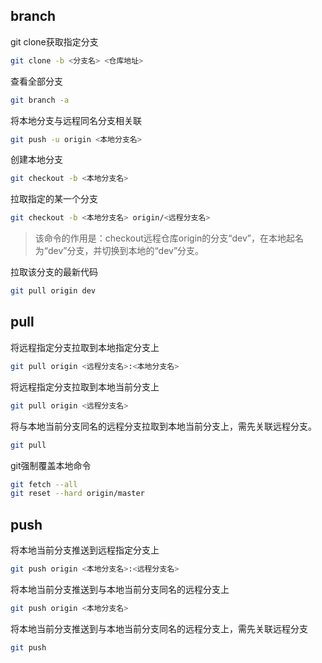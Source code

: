 ## branch

git clone获取指定分支

```bash
git clone -b <分支名> <仓库地址>
```

查看全部分支

```bash
git branch -a
```

将本地分支与远程同名分支相关联

```bash
git push -u origin <本地分支名>
```

创建本地分支

```bash
git checkout -b <本地分支名>
```

拉取指定的某一个分支

```bash
git checkout -b <本地分支名> origin/<远程分支名>
```

> 该命令的作用是：checkout远程仓库origin的分支“dev”，在本地起名为“dev”分支，并切换到本地的“dev”分支。

拉取该分支的最新代码

```bash
git pull origin dev
```





## pull

将远程指定分支拉取到本地指定分支上

```bash
git pull origin <远程分支名>:<本地分支名>
```

将远程指定分支拉取到本地当前分支上

```bash
git pull origin <远程分支名>
```

将与本地当前分支同名的远程分支拉取到本地当前分支上，需先关联远程分支。

```bash
git pull
```

git强制覆盖本地命令

```bash
git fetch --all
git reset --hard origin/master
```



## push

将本地当前分支推送到远程指定分支上

```bash
git push origin <本地分支名>:<远程分支名>
```

将本地当前分支推送到与本地当前分支同名的远程分支上

```bash
git push origin <本地分支名>
```

将本地当前分支推送到与本地当前分支同名的远程分支上，需先关联远程分支

```bash
git push
```


